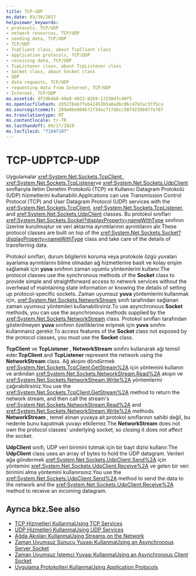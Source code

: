 ```yaml
---
title: TCP-UDP
ms.date: 03/30/2017
helpviewer_keywords:
- protocols, TCP/UDP
- network resources, TCP/UDP
- sending data, TCP/UDP
- TCP/UDP
- TcpClient class, about TcpClient class
- application protocols, TCP/UDP
- receiving data, TCP/UDP
- TcpListener class, about TcpListener class
- Socket class, about Socket class
- UDP
- data requests, TCP/UDP
- requesting data from Internet, TCP/UDP
- Internet, TCP/UDP
ms.assetid: df29b4b0-49e8-4923-82b9-13150dfc40f5
ms.openlocfilehash: d35278ab7feb42453b5a0adbc86c47b7ac3ff5ca
ms.sourcegitcommit: 289e06e904b72f34ac717dbcc5074239b977e707
ms.translationtype: MT
ms.contentlocale: tr-TR
ms.lasthandoff: 09/17/2019
ms.locfileid: "71047107"
---
```

# <a name="tcp-udp"></a><span data-ttu-id="c918b-102">TCP-UDP</span><span class="sxs-lookup"><span data-stu-id="c918b-102">TCP-UDP</span></span>
<span data-ttu-id="c918b-103">Uygulamalar <xref:System.Net.Sockets.TcpClient>,, <xref:System.Net.Sockets.TcpListener>ve <xref:System.Net.Sockets.UdpClient> sınıflarıyla iletim Denetim Protokolü (TCP) ve Kullanıcı Datagram Protokolü (UDP) hizmetlerini kullanabilir.</span><span class="sxs-lookup"><span data-stu-id="c918b-103">Applications can use Transmission Control Protocol (TCP) and User Datagram Protocol (UDP) services with the <xref:System.Net.Sockets.TcpClient>, <xref:System.Net.Sockets.TcpListener>, and <xref:System.Net.Sockets.UdpClient> classes.</span></span> <span data-ttu-id="c918b-104">Bu protokol sınıfları <xref:System.Net.Sockets.Socket?displayProperty=nameWithType> sınıfının üzerine kurulmuştur ve veri aktarma ayrıntılarının ayrıntılarını alır.</span><span class="sxs-lookup"><span data-stu-id="c918b-104">These protocol classes are built on top of the <xref:System.Net.Sockets.Socket?displayProperty=nameWithType> class and take care of the details of transferring data.</span></span>  
  
 <span data-ttu-id="c918b-105">Protokol sınıfları, durum bilgilerini koruma veya protokole özgü yuvaları ayarlama ayrıntılarını bilme olmadan ağ hizmetlerine basit ve kolay erişim sağlamak için **yuva** sınıfının zaman uyumlu yöntemlerini kullanır.</span><span class="sxs-lookup"><span data-stu-id="c918b-105">The protocol classes use the synchronous methods of the **Socket** class to provide simple and straightforward access to network services without the overhead of maintaining state information or knowing the details of setting up protocol-specific sockets.</span></span> <span data-ttu-id="c918b-106">Zaman uyumsuz **yuva** yöntemlerini kullanmak için, <xref:System.Net.Sockets.NetworkStream> sınıfı tarafından sağlanan zaman uyumsuz yöntemleri kullanabilirsiniz.</span><span class="sxs-lookup"><span data-stu-id="c918b-106">To use asynchronous **Socket** methods, you can use the asynchronous methods supplied by the <xref:System.Net.Sockets.NetworkStream> class.</span></span> <span data-ttu-id="c918b-107">Protokol sınıfları tarafından gösterilmeyen **yuva** sınıfının özelliklerine erişmek için **yuva** sınıfını kullanmanız gerekir.</span><span class="sxs-lookup"><span data-stu-id="c918b-107">To access features of the **Socket** class not exposed by the protocol classes, you must use the **Socket** class.</span></span>  
  
 <span data-ttu-id="c918b-108">**TcpClient** ve **TcpListener** , **NetworkStream** sınıfını kullanarak ağı temsil eder.</span><span class="sxs-lookup"><span data-stu-id="c918b-108">**TcpClient** and **TcpListener** represent the network using the **NetworkStream** class.</span></span> <span data-ttu-id="c918b-109">Ağ akışını döndürmek <xref:System.Net.Sockets.TcpClient.GetStream%2A> için yöntemini kullanın ve ardından <xref:System.Net.Sockets.NetworkStream.Read%2A> akışın ve <xref:System.Net.Sockets.NetworkStream.Write%2A> yöntemlerini çağırabilirsiniz.</span><span class="sxs-lookup"><span data-stu-id="c918b-109">You use the <xref:System.Net.Sockets.TcpClient.GetStream%2A> method to return the network stream, and then call the stream's <xref:System.Net.Sockets.NetworkStream.Read%2A> and <xref:System.Net.Sockets.NetworkStream.Write%2A> methods.</span></span> <span data-ttu-id="c918b-110">**NetworkStream** , temel alınan yuvaya ait protokol sınıflarının sahibi değil, bu nedenle bunu kapatmak yuvayı etkilemez.</span><span class="sxs-lookup"><span data-stu-id="c918b-110">The **NetworkStream** does not own the protocol classes' underlying socket, so closing it does not affect the socket.</span></span>  
  
 <span data-ttu-id="c918b-111">**UdpClient** sınıfı, UDP veri birimini tutmak için bir bayt dizisi kullanır.</span><span class="sxs-lookup"><span data-stu-id="c918b-111">The **UdpClient** class uses an array of bytes to hold the UDP datagram.</span></span> <span data-ttu-id="c918b-112">Verileri ağa göndermek <xref:System.Net.Sockets.UdpClient.Send%2A> için yöntemini <xref:System.Net.Sockets.UdpClient.Receive%2A> ve gelen bir veri birimini alma yöntemini kullanırsınız.</span><span class="sxs-lookup"><span data-stu-id="c918b-112">You use the <xref:System.Net.Sockets.UdpClient.Send%2A> method to send the data to the network and the <xref:System.Net.Sockets.UdpClient.Receive%2A> method to receive an incoming datagram.</span></span>  
  
## <a name="see-also"></a><span data-ttu-id="c918b-113">Ayrıca bkz.</span><span class="sxs-lookup"><span data-stu-id="c918b-113">See also</span></span>

- [<span data-ttu-id="c918b-114">TCP Hizmetleri Kullanma</span><span class="sxs-lookup"><span data-stu-id="c918b-114">Using TCP Services</span></span>](using-tcp-services.md)
- [<span data-ttu-id="c918b-115">UDP Hizmetleri Kullanma</span><span class="sxs-lookup"><span data-stu-id="c918b-115">Using UDP Services</span></span>](using-udp-services.md)
- [<span data-ttu-id="c918b-116">Ağda Akışları Kullanma</span><span class="sxs-lookup"><span data-stu-id="c918b-116">Using Streams on the Network</span></span>](using-streams-on-the-network.md)
- [<span data-ttu-id="c918b-117">Zaman Uyumsuz Sunucu Yuvası Kullanma</span><span class="sxs-lookup"><span data-stu-id="c918b-117">Using an Asynchronous Server Socket</span></span>](using-an-asynchronous-server-socket.md)
- [<span data-ttu-id="c918b-118">Zaman Uyumsuz İstemci Yuvası Kullanma</span><span class="sxs-lookup"><span data-stu-id="c918b-118">Using an Asynchronous Client Socket</span></span>](using-an-asynchronous-client-socket.md)
- [<span data-ttu-id="c918b-119">Uygulama Protokolleri Kullanma</span><span class="sxs-lookup"><span data-stu-id="c918b-119">Using Application Protocols</span></span>](using-application-protocols.md)
